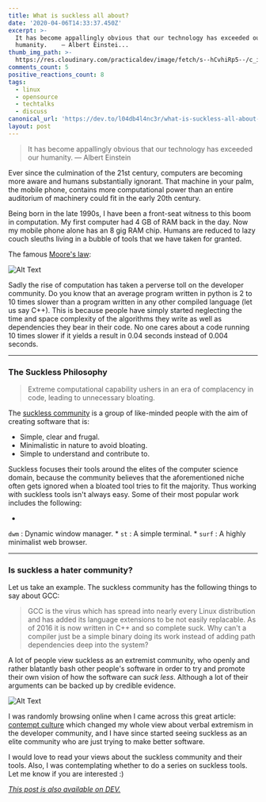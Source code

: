 ```yaml
---
title: What is suckless all about?
date: '2020-04-06T14:33:37.450Z'
excerpt: >-
  It has become appallingly obvious that our technology has exceeded our
  humanity.    — Albert Einstei...
thumb_img_path: >-
  https://res.cloudinary.com/practicaldev/image/fetch/s--hCvhiRp5--/c_imagga_scale,f_auto,fl_progressive,h_420,q_auto,w_1000/https://dev-to-uploads.s3.amazonaws.com/i/om5fub5o8iydz6vlhgcm.jpg
comments_count: 5
positive_reactions_count: 8
tags:
  - linux
  - opensource
  - techtalks
  - discuss
canonical_url: 'https://dev.to/l04db4l4nc3r/what-is-suckless-all-about-4hp'
layout: post
---
```

> It has become appallingly obvious that our technology has exceeded our humanity.
>    — Albert Einstein

Ever since the culmination of the 21st century, computers are becoming more aware and humans substantially ignorant. That machine in your palm, the mobile phone, contains more computational power than an entire auditorium of machinery could fit in the early 20th century. 

Being born in the late 1990s, I have been a front-seat witness to this boom in computation. My first computer had 4 GB of RAM back in the day. Now my mobile phone alone has an 8 gig RAM chip. Humans are reduced to lazy couch sleuths living in a bubble of tools that we have taken for granted. 

The famous [Moore's law](https://en.wikipedia.org/wiki/Moore%27s_law):

![Alt Text](https://dev-to-uploads.s3.amazonaws.com/i/71210fuf7p0g7vmo88ah.png)

Sadly the rise of computation has taken a perverse toll on the developer community. Do you know that an average program written in python is 2 to 10 times slower than a program written in any other compiled language (let us say C++). This is because people have simply started neglecting the time and space complexity of the algorithms they write as well as dependencies they bear in their code. No one cares about a code running 10 times slower if it yields a result in 0.04 seconds instead of 0.004 seconds. 

---

### The Suckless Philosophy

> Extreme computational capability ushers in an era of complacency in code, leading to unnecessary bloating. 

The [suckless community](https://suckless.org) is a group of like-minded people with the aim of creating software that is:

* Simple, clear and frugal.
* Minimalistic in nature to avoid bloating.
* Simple to understand and contribute to.

Suckless focuses their tools around the elites of the computer science domain, because the community believes that the aforementioned niche often gets ignored when a bloated tool tries to fit the majority. Thus working with suckless tools isn't always easy. Some of their most popular work includes the following:

* 
`dwm`
: Dynamic window manager.
* 
`st`
: A simple terminal.
* 
`surf`
: A highly minimalist web browser.

---

### Is suckless a hater community?

Let us take an example. The suckless community has the following things to say about GCC:

> GCC is the virus which has spread into nearly every Linux distribution and has added its language extensions to be not easily replacable. As of 2016 it is now written in C++ and so complete suck. Why can't a compiler just be a simple binary doing its work instead of adding path dependencies deep into the system?

A lot of people view suckless as an extremist community, who openly and rather blatantly bash other people's software in order to try and promote their own vision of how the software can *suck less*. Although a lot of their arguments can be backed up by credible evidence. 

![Alt Text](https://dev-to-uploads.s3.amazonaws.com/i/8umqcme21w0bmw91iqjb.jpg)

I was randomly browsing online when I came across this great article: [contempt culture](https://blog.aurynn.com/2015/12/16-contempt-culture) which changed my whole view about verbal extremism in the developer community, and I have since started seeing suckless as an elite community who are just trying to make better software. 

I would love to read your views about the suckless community and their tools. Also, I was contemplating whether to do a series on suckless tools. Let me know if you are interested :)

*[This post is also available on DEV.](https://dev.to/l04db4l4nc3r/what-is-suckless-all-about-4hp)*


<script>
const parent = document.getElementsByTagName('head')[0];
const script = document.createElement('script');
script.type = 'text/javascript';
script.src = 'https://cdnjs.cloudflare.com/ajax/libs/iframe-resizer/4.1.1/iframeResizer.min.js';
script.charset = 'utf-8';
script.onload = function() {
    window.iFrameResize({}, '.liquidTag');
};
parent.appendChild(script);
</script>    
